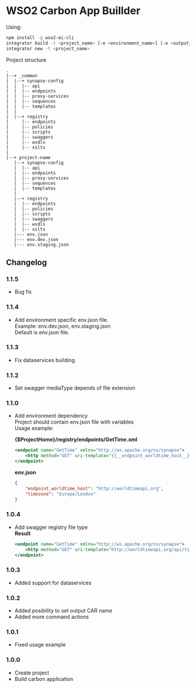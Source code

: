 # WSO2 Carbon App Buillder

Using:
``` bash
npm install -g wso2-ei-cli
integrator build -t <project_name> [-e <environment_name>] [-o <output_path>]
integrator new -t <project_name>
```

Project structure
```
.
|--+ _common
|  |--+ synapse-config
|  |  |-- api
|  |  |-- endpoints
|  |  |-- proxy-services
|  |  |-- sequences
|  |  |-- templates
|  |
|  |--+ registry
|     |-- endpoints
|     |-- policies
|     |-- scripts
|     |-- swaggers
|     |-- wsdls
|     |-- xslts
|
|--+ project-name
   |--+ synapse-config
   |  |-- api
   |  |-- endpoints
   |  |-- proxy-services
   |  |-- sequences
   |  |-- templates
   |
   |--+ registry
   |  |-- endpoints
   |  |-- policies
   |  |-- scripts
   |  |-- swaggers
   |  |-- wsdls
   |  |-- xslts
   |--- env.json
   |--- env.dev.json
   |--- env.staging.json
```

## Changelog

### 1.1.5
* Bug fix

### 1.1.4
* Add environment specific env.json file.\
  Example: env.dev.json, env.staging.json\
  Default is env.json file.

### 1.1.3
* Fix dataservices building

### 1.1.2
* Set swagger mediaType depends of file extension

### 1.1.0
* Add environment dependency\
  Project should contain env.json file with variables\
  Usage example:

  __{$ProjectHome}/registry/endpoints/GetTime.xml__
  ``` xml
  <endpoint name="GetTime" xmlns="http://ws.apache.org/ns/synapse">
      <http method="GET" uri-template="{{__endpoint_worldtime_host__}}/api/timezone/{{__timezone__}}" />
  </endpoint>
  ```

  __env.json__
  ``` json
  {
      "endpoint_worldtime_host": "http://worldtimeapi.org",
      "timezone": "Europe/London"
  }
  ```

### 1.0.4
* Add swagger registry file type\
  __Result__
  ``` xml
  <endpoint name="GetTime" xmlns="http://ws.apache.org/ns/synapse">
      <http method="GET" uri-template="http://worldtimeapi.org/api/timezone/Europe/London" />
  </endpoint>
  ```

### 1.0.3
* Added support for dataservices

### 1.0.2
* Added posibility to set output CAR name
* Added more command actions

### 1.0.1
* Fixed usage example

### 1.0.0
* Create project
* Build carbon application
